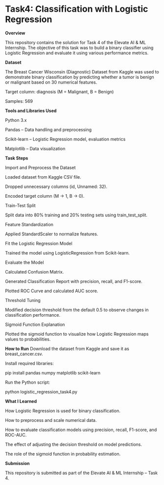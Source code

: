 # Task4: Classification with Logistic Regression

 **Overview**
 
This repository contains the solution for Task 4 of the Elevate AI & ML Internship.
The objective of this task was to build a binary classifier using Logistic Regression and evaluate it using various performance metrics.

**Dataset**

The Breast Cancer Wisconsin (Diagnostic) Dataset from Kaggle was used to demonstrate binary classification by predicting whether a tumor is benign or malignant based on 30 numerical features.

Target column: diagnosis (M = Malignant, B = Benign)

Samples: 569

 **Tools and Libraries Used**
 
Python 3.x

Pandas – Data handling and preprocessing

Scikit-learn – Logistic Regression model, evaluation metrics

Matplotlib – Data visualization

**Task Steps**

Import and Preprocess the Dataset

Loaded dataset from Kaggle CSV file.

Dropped unnecessary columns (id, Unnamed: 32).

Encoded target column (M → 1, B → 0).

Train-Test Split

Split data into 80% training and 20% testing sets using train_test_split.

Feature Standardization

Applied StandardScaler to normalize features.

Fit the Logistic Regression Model

Trained the model using LogisticRegression from Scikit-learn.

Evaluate the Model

Calculated Confusion Matrix.

Generated Classification Report with precision, recall, and F1-score.

Plotted ROC Curve and calculated AUC score.

Threshold Tuning

Modified decision threshold from the default 0.5 to observe changes in classification performance.

Sigmoid Function Explanation

Plotted the sigmoid function to visualize how Logistic Regression maps values to probabilities.

 **How to Run**
Download the dataset from Kaggle and save it as breast_cancer.csv.

Install required libraries:

pip install pandas numpy matplotlib scikit-learn

Run the Python script:

python logistic_regression_task4.py

**What I Learned**

How Logistic Regression is used for binary classification.

How to preprocess and scale numerical data.

How to evaluate classification models using precision, recall, F1-score, and ROC-AUC.

The effect of adjusting the decision threshold on model predictions.

The role of the sigmoid function in probability estimation.

 **Submission**
 
This repository is submitted as part of the Elevate AI & ML Internship – Task 4.
